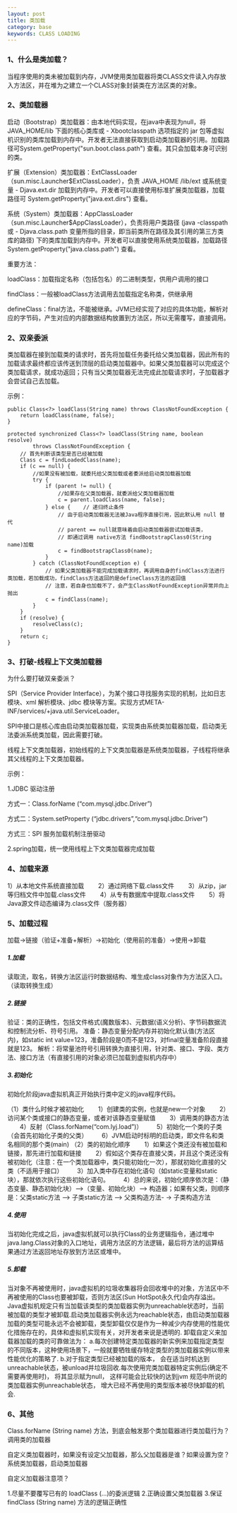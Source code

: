 ```yaml
---
layout: post
title: 类加载
category: base
keywords: CLASS LOADING
---
```


### 1、什么是类加载？

当程序使用的类未被加载到内存，JVM使用类加载器将类CLASS文件读入内存放入方法区，并在堆为之建立一个CLASS对象封装类在方法区类的对象。

### 2、类加载器

启动（Bootstrap）类加载器：由本地代码实现，在java中表现为null，将 JAVA_HOME/lib 下面的核心类库或 - Xbootclasspath 选项指定的 jar 包等虚拟机识别的类库加载到内存中。开发者无法直接获取到启动类加载器的引用。加载路径可System.getProperty("sun.boot.class.path") 查看。其只会加载本身可识别的类。

扩展（Extension）类加载器：ExtClassLoader（sun.misc.Launcher$ExtClassLoader），负责 JAVA_HOME /lib/ext 或系统变量 - Djava.ext.dir 加载到内存中。开发者可以直接使用标准扩展类加载器，加载路径可 System.getProperty("java.ext.dirs") 查看。

系统（System）类加载器：AppClassLoader（sun.misc.Launcher$AppClassLoader），负责将用户类路径 (java -classpath 或 - Djava.class.path 变量所指的目录，即当前类所在路径及其引用的第三方类库的路径) 下的类库加载到内存中。开发者可以直接使用系统类加载器，加载路径 System.getProperty("java.class.path") 查看。

重要方法：

loadClass：加载指定名称（包括包名）的二进制类型，供用户调用的接口

findClass：一般被loadClass方法调用去加载指定名称类，供继承用 

defineClass：final方法，不能被继承。JVM已经实现了对应的具体功能，解析对应的字节码，产生对应的内部数据结构放置到方法区，所以无需覆写，直接调用。



### 2、双亲委派

类加载器在接到加载类的请求时，首先将加载任务委托给父类加载器，因此所有的加载请求最终都应该传送到顶层的启动类加载器中。如果父类加载器可以完成这个类加载请求，就成功返回；只有当父类加载器无法完成此加载请求时，子加载器才会尝试自己去加载。

示例：

    public Class<?> loadClass(String name) throws ClassNotFoundException {  
        return loadClass(name, false);  
    }  
      
    protected synchronized Class<?> loadClass(String name, boolean resolve)  
            throws ClassNotFoundException {  
        // 首先判断该类型是否已经被加载  
        Class c = findLoadedClass(name);  
        if (c == null) {  
            //如果没有被加载，就委托给父类加载或者委派给启动类加载器加载  
            try {  
                if (parent != null) {  
                    //如果存在父类加载器，就委派给父类加载器加载  
                    c = parent.loadClass(name, false);  
                } else {    // 递归终止条件
                    // 由于启动类加载器无法被Java程序直接引用，因此默认用 null 替代
                    // parent == null就意味着由启动类加载器尝试加载该类，  
                    // 即通过调用 native方法 findBootstrapClass0(String name)加载  
                    c = findBootstrapClass0(name);  
                }  
            } catch (ClassNotFoundException e) {  
                // 如果父类加载器不能完成加载请求时，再调用自身的findClass方法进行类加载，若加载成功，findClass方法返回的是defineClass方法的返回值
                // 注意，若自身也加载不了，会产生ClassNotFoundException异常并向上抛出
                c = findClass(name);  
            }  
        }  
        if (resolve) {  
            resolveClass(c);  
        }  
        return c;  
    }  
### 3、打破-线程上下文类加载器

为什么要打破双亲委派？

SPI（Service Provider Interface），为某个接口寻找服务实现的机制，比如日志模块、xml 解析模块、jdbc 模块等方案。实现方式META-INF/services/+java.util.ServiceLoader。

SPI中接口是核心库由启动类加载器加载，实现类由系统类加载器加载，启动类无法委派系统类加载，因此需要打破。

线程上下文类加载器，初始线程的上下文类加载器是系统类加载器，子线程将继承其父线程的上下文类加载器。

示例：

1.JDBC 驱动注册

方式一：Class.forName (“com.mysql.jdbc.Driver”)

方式二：System.setProperty (“jdbc.drivers”,“com.mysql.jdbc.Driver”)

方式三：SPI 服务加载机制注册驱动

2.spring加载，统一使用线程上下文类加载器完成加载

### 4、加载来源

1）从本地文件系统直接加载　　
2）通过网络下载.class文件　　
3）从zip，jar等归档文件中加载.class文件　　
4）从专有数据库中提取.class文件　　
5）将Java源文件动态编译为.class文件（服务器）

### 5、加载过程

加载->链接（验证+准备+解析）->初始化（使用前的准备）->使用->卸载

##### 1.加载

读取流，取名，转换方法区运行时数据结构、堆生成class对象作为方法区入口。（读取转换生成）

##### 2.链接

验证：类的正确性，包括文件格式(魔数版本)、元数据(语义分析)、字节码数据流和控制流分析、符号引用。
准备：静态变量分配内存并初始化默认值(方法区内)，如static int value=123，准备阶段是0而不是123，对final变量准备阶段直接就是123。
解析：将常量池符号引用转换为直接引用，针对类、接口、字段、类方法、接口方法（有直接引用的对象必须已加载到虚拟机内存中）

##### 3.初始化

初始化阶段java虚拟机真正开始执行类中定义的java程序代码。

（1）类什么时候才被初始化
　　1）创建类的实例，也就是new一个对象
　　2）访问某个类或接口的静态变量，或者对该静态变量赋值
　　3）调用类的静态方法
　　4）反射（Class.forName(“com.lyj.load”)）
　　5）初始化一个类的子类（会首先初始化子类的父类）
　　6）JVM启动时标明的启动类，即文件名和类名相同的那个类(main)
（2）类的初始化顺序
　　1）如果这个类还没有被加载和链接，那先进行加载和链接
　　2）假如这个类存在直接父类，并且这个类还没有被初始化（注意：在一个类加载器中，类只能初始化一次），那就初始化直接的父类（不适用于接口）
　　3）加入类中存在初始化语句（如static变量和static块），那就依次执行这些初始化语句。
　　4）总的来说，初始化顺序依次是：（静态变量、静态初始化块）–>（变量、初始化块）–> 构造器；如果有父类，则顺序是：父类static方法 –> 子类static方法 –> 父类构造方法- -> 子类构造方法

##### 4.使用

当初始化完成之后，java虚拟机就可以执行Class的业务逻辑指令，通过堆中java.lang.Class对象的入口地址，调用方法区的方法逻辑，最后将方法的运算结果通过方法返回地址存放到方法区或堆中。

##### 5.卸载

当对象不再被使用时，java虚拟机的垃圾收集器将会回收堆中的对象，方法区中不再被使用的Class也要被卸载，否则方法区(Sun HotSpot永久代)会内存溢出。
Java虚拟机规定只有当加载该类型的类加载器实例为unreachable状态时，当前被加载的类型才被卸载.启动类加载器实例永远为reachable状态，由启动类加载器加载的类型可能永远不会被卸载，类型卸载仅仅是作为一种减少内存使用的性能优化措施存在的，具体和虚拟机实现有关，对开发者来说是透明的.
卸载自定义来加载器加载的类的可靠做法为：
a.每次创建特定类加载器的新实例来加载指定类型的不同版本，这种使用场景下，一般就要牺牲缓存特定类型的类加载器实例以带来性能优化的策略了.
b.对于指定类型已经被加载的版本， 会在适当时机达到unreachable状态，被unload并垃圾回收.每次使用完类加载器特定实例后(确定不需要再使用时)， 将其显示赋为null， 这样可能会比较快的达到jvm 规范中所说的类加载器实例unreachable状态， 增大已经不再使用的类型版本被尽快卸载的机会.

### 6、其他

Class.forName (String name) 方法，到底会触发那个类加载器进行类加载行为？调用类的加载器

自定义类加载器时，如果没有设定父加载器，那么父加载器是谁？如果设置为空？系统类加载器，启动类加载器

自定义加载器注意项？

1.尽量不要覆写已有的 loadClass (…)的委派逻辑
2.正确设置父类加载器
3.保证 findClass (String name) 方法的逻辑正确性

